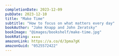 ```yaml
---
completionDate: 2023-12-09
pubDate: 2023-12-10
title: "Make Time"
subtitle: "How to focus on what matters every day"
bookAuthor: "Jake Knapp and John Zeratsky"
bookImage: "@images/bookshelf/make-time.jpg"
bookRating: ★★★★
amazonLink: https://a.co/d/3pma7gK
amazonGuid: "0525572422"
---
```


